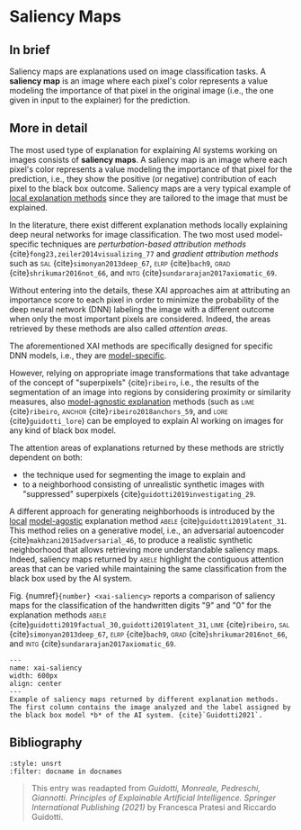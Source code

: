 # Saliency Maps

## In brief

Saliency maps are explanations used on image classification tasks. A **saliency map** is an image where each pixel's color represents a value modeling the importance of that pixel in the original image (i.e., the one given in input to the explainer) for the prediction.

## More in detail

The most used type of explanation for explaining AI systems working on images consists of **saliency maps**. A saliency map is an image where each pixel's color represents a value modeling the importance of that pixel for the prediction, i.e., they show the positive (or negative) contribution of each pixel to the black box
outcome. Saliency maps are a very typical example of [local explanation methods](./global_local.md) since they are tailored to the image that must be explained. 

In the literature, there exist different explanation methods locally explaining deep neural networks for image classification. The two most used model-specific techniques are *perturbation-based attribution methods* {cite}`fong23,zeiler2014visualizing_77` and
*gradient attribution methods* such as <span style="font-variant:small-caps;">sal</span> {cite}`simonyan2013deep_67`, <span style="font-variant:small-caps;">elrp</span> {cite}`bach9`, <span style="font-variant:small-caps;">grad</span> {cite}`shrikumar2016not_66`, and <span style="font-variant:small-caps;">intg</span> {cite}`sundararajan2017axiomatic_69`. 

Without entering into the details, these XAI approaches aim at attributing an importance score to each pixel in order to minimize the probability of the deep neural network (DNN) labeling the image with a different outcome when only the most important pixels are considered. Indeed, the areas retrieved by these methods are also called *attention areas*.

The aforementioned XAI methods are specifically designed for specific DNN models, i.e., they are [model-specific](./model_specific.md). 

However, relying on appropriate image transformations that take advantage of the concept of "superpixels" {cite}`ribeiro`, i.e., the results of the segmentation of an image into regions by considering proximity or similarity measures, also [model-agnostic explanation](./model_specific.md) methods (such as <span style="font-variant:small-caps;">lime</span> {cite}`ribeiro`, <span style="font-variant:small-caps;">anchor</span> {cite}`ribeiro2018anchors_59`, and <span style="font-variant:small-caps;">lore</span> {cite}`guidotti_lore`) can be employed to explain AI working on images for any kind of black box model. 

The attention areas of explanations returned by these methods are strictly dependent on both:
- the technique used for segmenting the image to explain and
- to a neighborhood consisting of unrealistic synthetic images with "suppressed"
superpixels {cite}`guidotti2019investigating_29`.

A different approach for generating neighborhoods is introduced by the [local](./global_local.md) [model-agostic](./model_specific.md) explanation method
<span style="font-variant:small-caps;">abele</span> {cite}`guidotti2019latent_31`. This method relies on a generative model, i.e., an adversarial autoencoder {cite}`makhzani2015adversarial_46`, to produce a realistic synthetic neighborhood that allows retrieving more understandable saliency maps. 
Indeed, saliency maps returned by <span style="font-variant:small-caps;">abele</span> highlight the contiguous attention
areas that can be varied while maintaining the same classification from the black
box used by the AI system. 

Fig. {numref}`{number} <xai-saliency>` reports a comparison of saliency maps for
the classification of the handwritten digits "9" and "0" for the explanation methods
<span style="font-variant:small-caps;">abele</span> {cite}`guidotti2019factual_30,guidotti2019latent_31`, <span style="font-variant:small-caps;">lime</span> {cite}`ribeiro`, <span style="font-variant:small-caps;">sal</span> {cite}`simonyan2013deep_67`, <span style="font-variant:small-caps;">elrp</span> {cite}`bach9`, <span style="font-variant:small-caps;">grad</span> {cite}`shrikumar2016not_66`, and <span style="font-variant:small-caps;">intg</span> {cite}`sundararajan2017axiomatic_69`.

```{figure} ./saliency.png
---
name: xai-saliency
width: 600px
align: center
---
Example of saliency maps returned by different explanation methods. The first column contains the image analyzed and the label assigned by the black box model *b* of the AI system. {cite}`Guidotti2021`.
```

## Bibliography

```{bibliography}
:style: unsrt
:filter: docname in docnames
```

> This entry was readapted from *Guidotti, Monreale, Pedreschi, Giannotti. Principles of Explainable Artificial Intelligence. Springer International Publishing (2021)* by Francesca Pratesi and Riccardo Guidotti.
